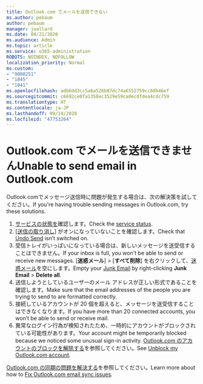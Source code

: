 ```yaml
---
title: Outlook.com でメールを送信できない
ms.author: pebaum
author: pebaum
manager: joallard
ms.date: 04/21/2020
ms.audience: Admin
ms.topic: article
ms.service: o365-administration
ROBOTS: NOINDEX, NOFOLLOW
localization_priority: Normal
ms.custom:
- "9000251"
- "1845"
- "1841"
ms.openlocfilehash: adb6dd3cc5a6a526b87dc74a6552759cc8db46ef
ms.sourcegitcommit: c6692ce0fa1358ec3529e59ca0ecdfdea4cdc759
ms.translationtype: HT
ms.contentlocale: ja-JP
ms.lasthandoff: 09/14/2020
ms.locfileid: "47753264"
---
```

# <a name="unable-to-send-email-in-outlookcom"></a><span data-ttu-id="f19bc-102">Outlook.com でメールを送信できません</span><span class="sxs-lookup"><span data-stu-id="f19bc-102">Unable to send email in Outlook.com</span></span>

<span data-ttu-id="f19bc-103">Outlook.comでメッセージ送信時に問題が発生する場合は、次の解決策を試してください。</span><span class="sxs-lookup"><span data-stu-id="f19bc-103">If you're having trouble sending messages in Outlook.com, try these solutions.</span></span>

1. <span data-ttu-id="f19bc-104">[サービスの状態を](https://go.microsoft.com/fwlink/p/?linkid=837482)確認します。</span><span class="sxs-lookup"><span data-stu-id="f19bc-104">Check the [service status](https://go.microsoft.com/fwlink/p/?linkid=837482).</span></span> 
2. <span data-ttu-id="f19bc-105">[[送信の取り消し](https://outlook.live.com/mail/options/mail/messageContent/undoSend)] がオンになっていないことを確認します。</span><span class="sxs-lookup"><span data-stu-id="f19bc-105">Check that [Undo Send](https://outlook.live.com/mail/options/mail/messageContent/undoSend) isn’t switched on.</span></span>
3. <span data-ttu-id="f19bc-106">受信トレイがいっぱいになっている場合は、新しいメッセージを送受信することはできません。</span><span class="sxs-lookup"><span data-stu-id="f19bc-106">If your inbox is full, you won't be able to send or receive new messages.</span></span> <span data-ttu-id="f19bc-107">[**迷惑メール**] > [**すべて削除**] を右クリックして、[迷惑メール](https://outlook.live.com/mail/junkemail)を空にします。</span><span class="sxs-lookup"><span data-stu-id="f19bc-107">Empty your [Junk Email](https://outlook.live.com/mail/junkemail) by right-clicking **Junk Email** > **Delete all**.</span></span>
4. <span data-ttu-id="f19bc-108">送信しようとしているユーザーのメール アドレスが正しい形式であることを確認します。</span><span class="sxs-lookup"><span data-stu-id="f19bc-108">Make sure that the email addresses of the people you are trying to send to are formatted correctly.</span></span>
5. <span data-ttu-id="f19bc-109">接続しているアカウントが 20 個を超えると、メッセージを送受信することはできなくなります。</span><span class="sxs-lookup"><span data-stu-id="f19bc-109">If you have more than 20 connected accounts, you won’t be able to send or receive mail.</span></span>
6. <span data-ttu-id="f19bc-110">異常なログイン行為が検知されたため、一時的にアカウントがブロックされている可能性があります。</span><span class="sxs-lookup"><span data-stu-id="f19bc-110">Your account might be temporarily blocked because we noticed some unusual sign-in activity.</span></span> <span data-ttu-id="f19bc-111">[Outlook.com のアカウントのブロックを解除する](https://support.office.com/article/f4ad2701-d166-4d8b-8a6a-9af2a1f8a4c4)を参照してください。</span><span class="sxs-lookup"><span data-stu-id="f19bc-111">See [Unblock my Outlook.com account](https://support.office.com/article/f4ad2701-d166-4d8b-8a6a-9af2a1f8a4c4).</span></span>

<span data-ttu-id="f19bc-112">[Outlook.com の同期の問題を解決する](https://support.office.com/article/d39e3341-8d79-4bf1-b3c7-ded602233642)を参照してください。</span><span class="sxs-lookup"><span data-stu-id="f19bc-112">Learn more about how to [Fix Outlook.com email sync issues](https://support.office.com/article/d39e3341-8d79-4bf1-b3c7-ded602233642).</span></span>
